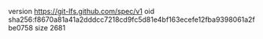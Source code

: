version https://git-lfs.github.com/spec/v1
oid sha256:f8670a81a41a2dddcc7218cd9fc5d81e4bf163ecefe12fba9398061a2fbe0758
size 2681
